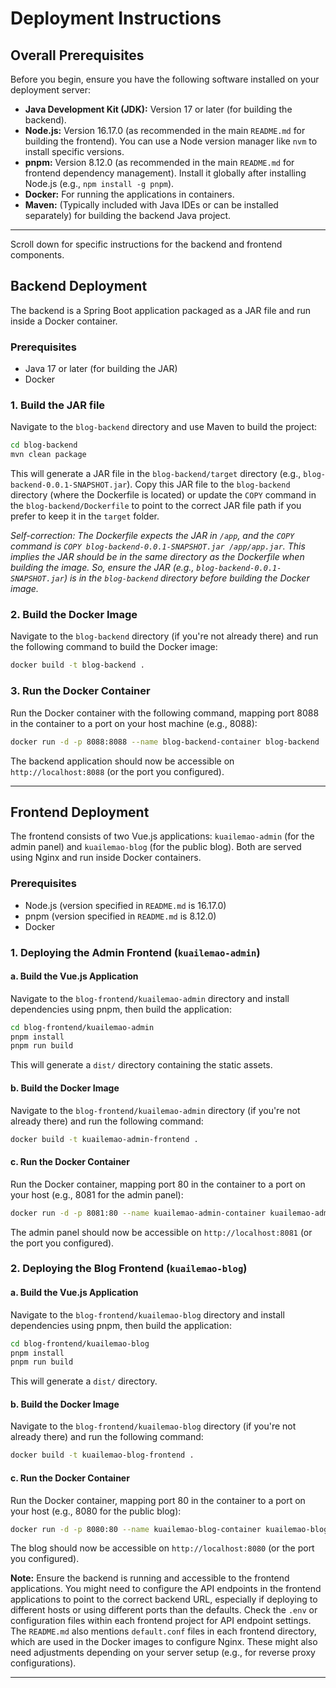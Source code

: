 # Deployment Instructions

## Overall Prerequisites

Before you begin, ensure you have the following software installed on your deployment server:

- **Java Development Kit (JDK):** Version 17 or later (for building the backend).
- **Node.js:** Version 16.17.0 (as recommended in the main `README.md` for building the frontend). You can use a Node version manager like `nvm` to install specific versions.
- **pnpm:** Version 8.12.0 (as recommended in the main `README.md` for frontend dependency management). Install it globally after installing Node.js (e.g., `npm install -g pnpm`).
- **Docker:** For running the applications in containers.
- **Maven:** (Typically included with Java IDEs or can be installed separately) for building the backend Java project.

---

Scroll down for specific instructions for the backend and frontend components.

## Backend Deployment

The backend is a Spring Boot application packaged as a JAR file and run inside a Docker container.

### Prerequisites

- Java 17 or later (for building the JAR)
- Docker

### 1. Build the JAR file

Navigate to the `blog-backend` directory and use Maven to build the project:

```bash
cd blog-backend
mvn clean package
```

This will generate a JAR file in the `blog-backend/target` directory (e.g., `blog-backend-0.0.1-SNAPSHOT.jar`). Copy this JAR file to the `blog-backend` directory (where the Dockerfile is located) or update the `COPY` command in the `blog-backend/Dockerfile` to point to the correct JAR file path if you prefer to keep it in the `target` folder.

*Self-correction: The Dockerfile expects the JAR in `/app`, and the `COPY` command is `COPY blog-backend-0.0.1-SNAPSHOT.jar /app/app.jar`. This implies the JAR should be in the same directory as the Dockerfile when building the image. So, ensure the JAR (e.g., `blog-backend-0.0.1-SNAPSHOT.jar`) is in the `blog-backend` directory before building the Docker image.*


### 2. Build the Docker Image

Navigate to the `blog-backend` directory (if you're not already there) and run the following command to build the Docker image:

```bash
docker build -t blog-backend .
```

### 3. Run the Docker Container

Run the Docker container with the following command, mapping port 8088 in the container to a port on your host machine (e.g., 8088):

```bash
docker run -d -p 8088:8088 --name blog-backend-container blog-backend
```

The backend application should now be accessible on `http://localhost:8088` (or the port you configured).

---

## Frontend Deployment

The frontend consists of two Vue.js applications: `kuailemao-admin` (for the admin panel) and `kuailemao-blog` (for the public blog). Both are served using Nginx and run inside Docker containers.

### Prerequisites

- Node.js (version specified in `README.md` is 16.17.0)
- pnpm (version specified in `README.md` is 8.12.0)
- Docker

### 1. Deploying the Admin Frontend (`kuailemao-admin`)

#### a. Build the Vue.js Application

Navigate to the `blog-frontend/kuailemao-admin` directory and install dependencies using pnpm, then build the application:

```bash
cd blog-frontend/kuailemao-admin
pnpm install
pnpm run build
```

This will generate a `dist/` directory containing the static assets.

#### b. Build the Docker Image

Navigate to the `blog-frontend/kuailemao-admin` directory (if you're not already there) and run the following command:

```bash
docker build -t kuailemao-admin-frontend .
```

#### c. Run the Docker Container

Run the Docker container, mapping port 80 in the container to a port on your host (e.g., 8081 for the admin panel):

```bash
docker run -d -p 8081:80 --name kuailemao-admin-container kuailemao-admin-frontend
```

The admin panel should now be accessible on `http://localhost:8081` (or the port you configured).

### 2. Deploying the Blog Frontend (`kuailemao-blog`)

#### a. Build the Vue.js Application

Navigate to the `blog-frontend/kuailemao-blog` directory and install dependencies using pnpm, then build the application:

```bash
cd blog-frontend/kuailemao-blog
pnpm install
pnpm run build
```

This will generate a `dist/` directory.

#### b. Build the Docker Image

Navigate to the `blog-frontend/kuailemao-blog` directory (if you're not already there) and run the following command:

```bash
docker build -t kuailemao-blog-frontend .
```

#### c. Run the Docker Container

Run the Docker container, mapping port 80 in the container to a port on your host (e.g., 8080 for the public blog):

```bash
docker run -d -p 8080:80 --name kuailemao-blog-container kuailemao-blog-frontend
```

The blog should now be accessible on `http://localhost:8080` (or the port you configured).

**Note:** Ensure the backend is running and accessible to the frontend applications. You might need to configure the API endpoints in the frontend applications to point to the correct backend URL, especially if deploying to different hosts or using different ports than the defaults. Check the `.env` or configuration files within each frontend project for API endpoint settings. The `README.md` also mentions `default.conf` files in each frontend directory, which are used in the Docker images to configure Nginx. These might also need adjustments depending on your server setup (e.g., for reverse proxy configurations).

---
